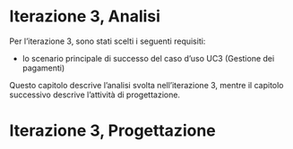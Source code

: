 # Iterazione 3, Analisi

Per l’iterazione 3, sono stati scelti i seguenti requisiti:

- lo scenario principale di successo del caso d’uso UC3 (Gestione dei pagamenti)

Questo capitolo descrive l’analisi svolta nell’iterazione 3, mentre il capitolo successivo descrive l’attività di progettazione.


# Iterazione 3, Progettazione
